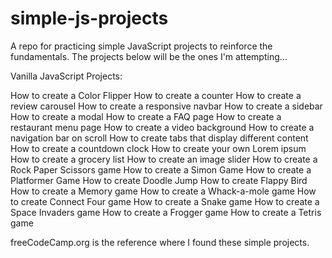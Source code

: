 # simple-js-projects

A repo for practicing simple JavaScript projects to reinforce the fundamentals.
The projects below will be the ones I'm attempting...

Vanilla JavaScript Projects:

How to create a Color Flipper
How to create a counter
How to create a review carousel
How to create a responsive navbar
How to create a sidebar
How to create a modal
How to create a FAQ page
How to create a restaurant menu page
How to create a video background
How to create a navigation bar on scroll
How to create tabs that display different content
How to create a countdown clock
How to create your own Lorem ipsum
How to create a grocery list
How to create an image slider
How to create a Rock Paper Scissors game
How to create a Simon Game
How to create a Platformer Game
How to create Doodle Jump
How to create Flappy Bird
How to create a Memory game
How to create a Whack-a-mole game
How to create Connect Four game
How to create a Snake game
How to create a Space Invaders game
How to create a Frogger game
How to create a Tetris game

freeCodeCamp.org is the reference where I found these simple projects.

